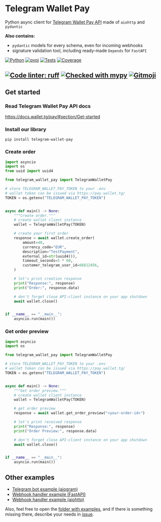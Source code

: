 # Telegram Wallet Pay

Python async client for [Telegram Wallet Pay API](https://pay.wallet.tg) made of `aiohttp` and `pydantic`

**Also contains:**
 - `pydantic` models for every schema, even for incoming webhooks
 - signature validation tool, including ready-made `Depends` for `FastAPI`

[![Python](https://img.shields.io/pypi/pyversions/telegram-wallet-pay.svg)](https://pypi.org/project/telegram-wallet-pay/)
[![pypi](https://img.shields.io/pypi/v/telegram-wallet-pay?label=pypi%20package)](https://pypi.org/project/telegram-wallet-pay/)
[![Tests](https://github.com/Olegt0rr/TelegramWalletPay/actions/workflows/tests.yml/badge.svg)](https://github.com/Olegt0rr/TelegramWalletPay/actions/workflows/tests.yml)
[![Coverage](https://img.shields.io/codecov/c/github/Olegt0rr/TelegramWalletPay)](https://app.codecov.io/gh/Olegt0rr/TelegramWalletPay)

[![Code linter: ruff](https://img.shields.io/endpoint?url=https://raw.githubusercontent.com/charliermarsh/ruff/main/assets/badge/v1.json)](https://github.com/charliermarsh/ruff)
[![Checked with mypy](https://www.mypy-lang.org/static/mypy_badge.svg)](https://mypy-lang.org)
[![Gitmoji](https://img.shields.io/badge/gitmoji-%20😎-FFDD67.svg)](https://gitmoji.dev)
---

## Get started

### Read Telegram Wallet Pay API docs

https://docs.wallet.tg/pay/#section/Get-started

### Install our library

```
pip install telegram-wallet-pay
```

### Create order

```python
import asyncio
import os
from uuid import uuid4

from telegram_wallet_pay import TelegramWalletPay

# store TELEGRAM_WALLET_PAY_TOKEN to your .env
# wallet token can be issued via https://pay.wallet.tg/
TOKEN = os.getenv("TELEGRAM_WALLET_PAY_TOKEN")


async def main() -> None:
    """Create order."""
    # create wallet client instance
    wallet = TelegramWalletPay(TOKEN)

    # create your first order
    response = await wallet.create_order(
        amount=40,
        currency_code="EUR",
        description="TestPayment",
        external_id=str(uuid4()),
        timeout_seconds=5 * 60,
        customer_telegram_user_id=66812456,
    )

    # let's print creation response
    print("Response:", response)
    print("Order:", response.data)

    # don't forget close API-client instance on your app shutdown
    await wallet.close()


if __name__ == "__main__":
    asyncio.run(main())

```


### Get order preview

```python
import asyncio
import os

from telegram_wallet_pay import TelegramWalletPay

# store TELEGRAM_WALLET_PAY_TOKEN to your .env
# wallet token can be issued via https://pay.wallet.tg/
TOKEN = os.getenv("TELEGRAM_WALLET_PAY_TOKEN")


async def main() -> None:
    """Get order preview."""
    # create wallet client instance
    wallet = TelegramWalletPay(TOKEN)

    # get order preview
    response = await wallet.get_order_preview("<your-order-id>")

    # let's print received response
    print("Response:", response)
    print("Order Preview:", response.data)

    # don't forget close API-client instance on your app shutdown
    await wallet.close()


if __name__ == "__main__":
    asyncio.run(main())

```


## Other examples

* [Telegram bot example (aiogram)](https://github.com/Olegt0rr/TelegramWalletPay/blob/main/examples/02_telegram_bot.py)
* [Webhook handler example (FastAPI)](https://github.com/Olegt0rr/TelegramWalletPay/blob/main/examples/03_webhook_handler_fastapi.py)
* [Webhook handler example (aiohttp)](https://github.com/Olegt0rr/TelegramWalletPay/blob/main/examples/04_webhook_handler_aiohttp.py)

Also, feel free to open the
[folder with examples](https://github.com/Olegt0rr/TelegramWalletPay/tree/main/examples),
and if there is something missing there, describe your needs in [issue](https://github.com/Olegt0rr/TelegramWalletPay/issues/new/choose).
